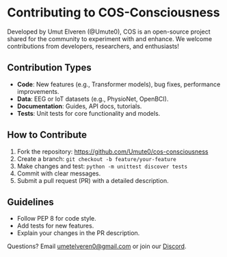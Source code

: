 # Contributing to COS-Consciousness

Developed by Umut Elveren (@Umute0), COS is an open-source project shared for the community to experiment with and enhance. We welcome contributions from developers, researchers, and enthusiasts!

## Contribution Types
- **Code**: New features (e.g., Transformer models), bug fixes, performance improvements.
- **Data**: EEG or IoT datasets (e.g., PhysioNet, OpenBCI).
- **Documentation**: Guides, API docs, tutorials.
- **Tests**: Unit tests for core functionality and models.

## How to Contribute
1. Fork the repository: https://github.com/Umute0/cos-consciousness
2. Create a branch: `git checkout -b feature/your-feature`
3. Make changes and test: `python -m unittest discover tests`
4. Commit with clear messages.
5. Submit a pull request (PR) with a detailed description.

## Guidelines
- Follow PEP 8 for code style.
- Add tests for new features.
- Explain your changes in the PR description.

Questions? Email umetelveren0@gmail.com or join our [Discord](https://discord.gg/...).
